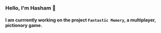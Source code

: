 
### Hello, I'm Hasham 👋 
#### I am currrently working on the project `Fantastic Memory`, a multiplayer, pictionory game.
